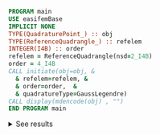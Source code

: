 ```fortran
PROGRAM main
USE easifemBase
IMPLICIT NONE
TYPE(QuadraturePoint_) :: obj
TYPE(ReferenceQuadrangle_) :: refelem
INTEGER(I4B) :: order
refelem = ReferenceQuadrangle(nsd=2_I4B)
order = 4_I4B
CALL initiate(obj=obj, &
  & refelem=refelem, &
  & order=order,  &
  & quadratureType=GaussLegendre)
CALL display(mdencode(obj) , "")
END PROGRAM main
```

<details>
<summary>See results</summary>
<div>

|  |   |  |  |  |  |  |  |  |  |
| --- |  --- |  --- |  --- |  --- |  --- |  --- |  --- |  --- |  --- |
| x1 | -0.7746 | -0.7746 | -0.7746 | 4.3715E-16 | 3.88578E-16 | 4.44089E-16 | 0.7746 | 0.7746 | 0.7746 |
| x2 | -0.7746 | 4.44089E-16 | 0.7746 | -0.7746 | 3.88578E-16 | 0.7746 | -0.7746 | 4.16334E-16 | 0.7746 |
| w | 0.30864 | 0.49383 | 0.30864 | 0.49383 | 0.79012 | 0.49383 | 0.30864 | 0.49383 | 0.30864 |

</div>
</details>
